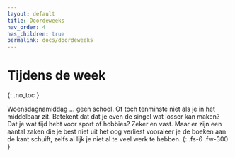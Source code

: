 ```yaml
---
layout: default
title: Doordeweeks
nav_order: 4
has_children: true
permalink: docs/doordeweeks
---
```


# Tijdens de week
{: .no_toc }

Woensdagnamiddag ... geen school. Of toch tenminste niet als je in het middelbaar zit. Betekent dat dat je even de singel wat losser kan maken? Dat je wat tijd hebt voor sport of hobbies? Zeker en vast. Maar er zijn een aantal zaken die je best niet uit het oog verliest vooraleer je de boeken aan de kant schuift, zelfs al lijk je niet al te veel werk te hebben.
{: .fs-6 .fw-300 }
